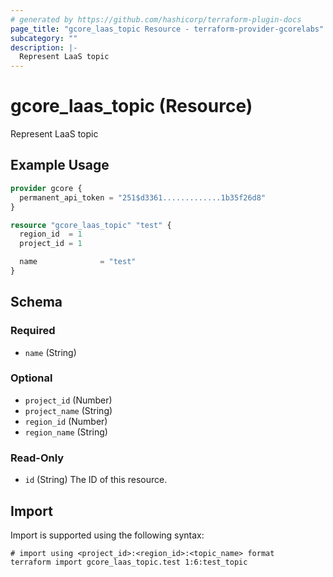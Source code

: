 ```yaml
---
# generated by https://github.com/hashicorp/terraform-plugin-docs
page_title: "gcore_laas_topic Resource - terraform-provider-gcorelabs"
subcategory: ""
description: |-
  Represent LaaS topic
---
```


# gcore_laas_topic (Resource)

Represent LaaS topic

## Example Usage

```terraform
provider gcore {
  permanent_api_token = "251$d3361.............1b35f26d8"
}

resource "gcore_laas_topic" "test" {
  region_id  = 1
  project_id = 1

  name              = "test"
}
```

<!-- schema generated by tfplugindocs -->
## Schema

### Required

- `name` (String)

### Optional

- `project_id` (Number)
- `project_name` (String)
- `region_id` (Number)
- `region_name` (String)

### Read-Only

- `id` (String) The ID of this resource.

## Import

Import is supported using the following syntax:

```shell
# import using <project_id>:<region_id>:<topic_name> format
terraform import gcore_laas_topic.test 1:6:test_topic
```
